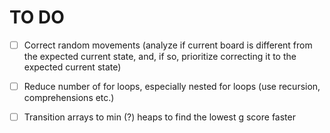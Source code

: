 # TO DO



- [ ]  Correct random movements (analyze if current board is different from the expected current state, and, if so, prioritize correcting it to the expected current state)

- [ ]  Reduce number of for loops, especially nested for loops (use recursion, comprehensions etc.)

- [ ]  Transition arrays to min (?) heaps to find the lowest g score faster 


